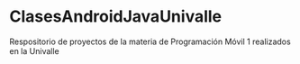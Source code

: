 # ClasesAndroidJavaUnivalle
Respositorio de proyectos de la materia de Programación Móvil 1 realizados en la Univalle
